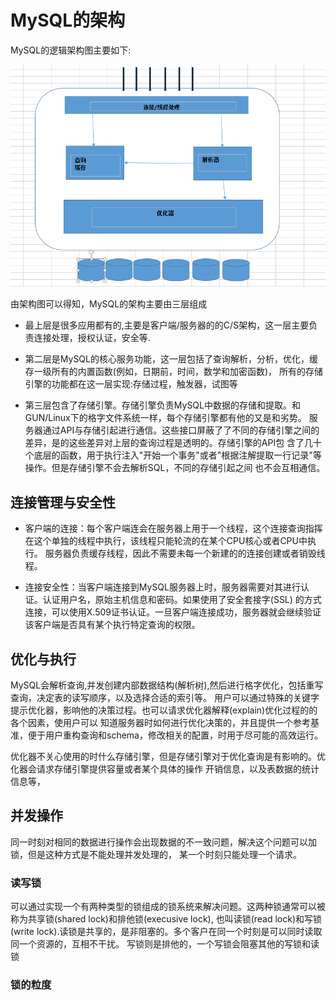 # MySQL的架构
MySQL的逻辑架构图主要如下:

![拓扑图](images/数据库架构.PNG)

由架构图可以得知，MySQL的架构主要由三层组成
* 最上层是很多应用都有的,主要是客户端/服务器的的C/S架构，这一层主要负责连接处理，授权认证，安全等.

* 第二层是MySQL的核心服务功能，这一层包括了查询解析，分析，优化，缓存一级所有的内置函数(例如，日期前，时间，数学和加密函数)，
所有的存储引擎的功能都在这一层实现:存储过程，触发器，试图等

* 第三层包含了存储引擎。存储引擎负责MySQL中数据的存储和提取。和GUN/Linux下的格字文件系统一样，每个存储引擎都有他的又是和劣势。
服务器通过API与存储引起进行通信。这些接口屏蔽了了不同的存储引擎之间的差异，是的这些差异对上层的查询过程是透明的。存储引擎的API包
含了几十个底层的函数，用于执行注入"开始一个事务"或者"根据注解提取一行记录"等操作。但是存储引擎不会去解析SQL，不同的存储引起之间
也不会互相通信。


## 连接管理与安全性


* 客户端的连接：每个客户端连会在服务器上用于一个线程，这个连接查询指挥在这个单独的线程中执行，该线程只能轮流的在某个CPU核心或者CPU中执行。
服务器负责缓存线程，因此不需要未每一个新建的的连接创建或者销毁线程。

* 连接安全性：当客户端连接到MySQL服务器上时，服务器需要对其进行认证。认证用户名，原始主机信息和密码。如果使用了安全套接字(SSL)
的方式连接，可以使用X.509证书认证。一旦客户端连接成功，服务器就会继续验证该客户端是否具有某个执行特定查询的权限。




## 优化与执行

MySQL会解析查询,并发创建内部数据结构(解析树),然后进行格字优化，包括重写查询，决定表的读写顺序，以及选择合适的索引等。
用户可以通过特殊的关键字提示优化器，影响他的决策过程。也可以请求优化器解释(explain)优化过程的的各个因素，使用户可以
知道服务器时如何进行优化决策的，并且提供一个参考基准，便于用户重构查询和schema，修改相关的配置，时用于尽可能的高效运行。

优化器不关心使用的时什么存储引擎，但是存储引擎对于优化查询是有影响的。优化器会请求存储引擎提供容量或者某个具体的操作
开销信息，以及表数据的统计信息等，


## 并发操作

同一时刻对相同的数据进行操作会出现数据的不一致问题，解决这个问题可以加锁，但是这种方式是不能处理并发处理的，
某一个时刻只能处理一个请求。


### 读写锁

可以通过实现一个有两种类型的锁组成的锁系统来解决问题。这两种锁通常可以被称为共享锁(shared lock)和排他锁(execusive lock),
也叫读锁(read lock)和写锁(write lock).读锁是共享的，是非阻塞的。多个客户在同一个时刻是可以同时读取同一个资源的，互相不干扰。
写锁则是排他的，一个写锁会阻塞其他的写锁和读锁

### 锁的粒度








































































